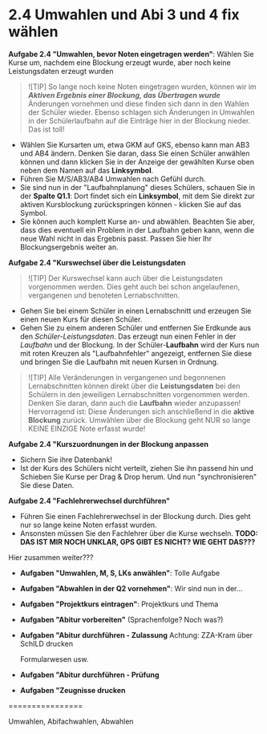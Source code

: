 
# 2.4 Umwahlen und Abi 3 und 4 fix wählen

**Aufgabe 2.4 "Umwahlen, bevor Noten eingetragen werden"**: Wählen Sie Kurse um, nachdem eine Blockung erzeugt wurde, aber noch keine Leistungsdaten erzeugt wurden

>![TIP] So lange noch keine Noten eingetragen wurden, können wir im ***Aktiven Ergebnis einer Blockung, das Übertragen wurde*** Änderungen vornehmen und diese finden sich dann in den Wahlen der Schüler wieder.
> Ebenso schlagen sich Änderungen in Umwahlen in der Schülerlaufbahn auf die Einträge hier in der Blockung nieder. Das ist toll!

+ Wählen Sie Kursarten um, etwa GKM auf GKS, ebenso kann man AB3 und AB4 ändern. Denken Sie daran, dass Sie einen Schüler anwählen können und dann klicken Sie in der Anzeige der gewählten Kurse oben neben dem Namen auf das **Linksymbol**.
+ Führen Sie M/S/AB3/AB4 Umwahlen nach Gefühl durch.
+ Sie sind nun in der "Laufbahnplanung" dieses Schülers, schauen Sie in der **Spalte Q1.1**: Dort findet sich ein **Linksymbol**, mit dem Sie direkt zur aktiven Kursblockung zurückspringen können - klicken Sie auf das Symbol.
+ Sie können auch komplett Kurse an- und abwählen. Beachten Sie aber, dass dies eventuell ein Problem in der Laufbahn geben kann, wenn die neue Wahl nicht in das Ergebnis passt. Passen Sie hier Ihr Blockungsergebnis weiter an.

**Aufgabe 2.4 "Kurswechsel über die Leistungsdaten**

>![TIP] Der Kurswechsel kann auch über die Leistungsdaten vorgenommen werden.
> Dies geht auch bei schon angelaufenen, vergangenen und benoteten Lernabschnitten.

+ Gehen Sie bei einem Schüler in einen Lernabschnitt und erzeugen Sie einen neuen Kurs für diesen Schüler.
+ Gehen Sie zu einem anderen Schüler und entfernen Sie Erdkunde aus den *Schüler-Leistungsdaten*. Das erzeugt nun einen Fehler in der *Laufbahn* und der Blockung. In der Schüler-**Laufbahn** wird der Kurs nun mit roten Kreuzen als "Laufbahnfehler" angezeigt, entfernen Sie diese und bringen Sie die Laufbahn mit neuen Kursen in Ordnung. 

>![TIP] Alle Veränderungen in vergangenen und begonnenen Lernabschnitten können direkt über die **Leistungsdaten** bei den Schülern in den jeweiligen Lernabschnitten vorgenommen werden. Denken Sie daran, dann auch die **Laufbahn** wieder anzupassen! 
> Hervorragend ist: Diese Änderungen sich anschließend in die **aktive Blockung** zurück.
> Umwählen über die Blockung geht NUR so lange KEINE EINZIGE Note erfasst wurde! 

**Aufgabe 2.4 "Kurszuordnungen in der Blockung anpassen**
+ Sichern Sie ihre Datenbank!
+ Ist der Kurs des Schülers nicht verteilt, ziehen Sie ihn passend hin und Schieben Sie Kurse per Drag & Drop herum. Und nun "synchronisieren" Sie diese Daten. 

**Aufgabe 2.4 "Fachlehrerwechsel durchführen"**
+ Führen Sie einen Fachlehrerwechsel in der Blockung durch. Dies geht nur so lange keine Noten erfasst wurden.
+ Ansonsten müssen Sie den Fachlehrer über die Kurse wechseln. **TODO: DAS IST MIR NOCH UNKLAR, GPS GIBT ES NICHT? WIE GEHT DAS???**

Hier zusammen weiter???

* **Aufgaben "Umwahlen, M, S, LKs anwählen"**: Tolle Aufgabe

* **Aufgaben  "Abwahlen in der Q2 vornehmen"**: Wir sind nun in der...

* **Aufgaben "Projektkurs eintragen"**: Projektkurs und Thema 

* **Aufgaben "Abitur vorbereiten"** (Sprachenfolge? Noch was?)

* **Aufgaben "Abitur durchführen - Zulassung**
     Achtung: ZZA-Kram über SchILD drucken

     Formularwesen usw.


* **Aufgaben "Abitur durchführen - Prüfung**

* **Aufgaben "Zeugnisse drucken**

================

Umwahlen, Abifachwahlen, Abwahlen